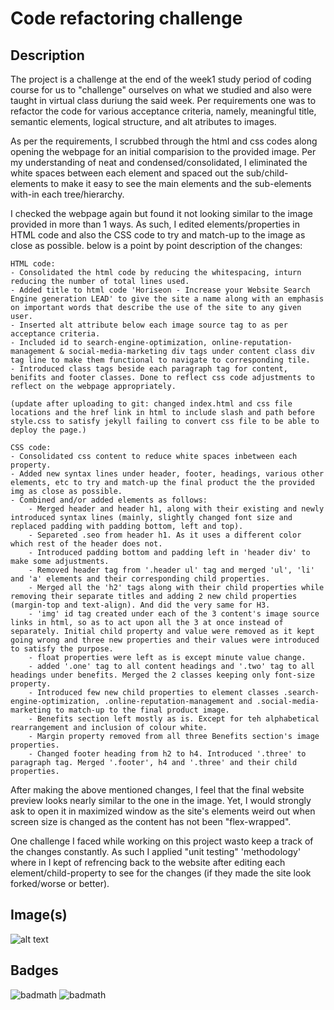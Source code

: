 # Code refactoring challenge

## Description

The project is a challenge at the end of the week1 study period of coding course for us to "challenge" ourselves on what we studied and also were taught in virtual class duriung the said week. Per requirements one was to refactor the code for various acceptance criteria, namely, meaningful title, semantic elements, logical structure, and alt atributes to images.

As per the requirements, I scrubbed through the html and css codes along opening the webpage for an initial comparision to the provided image. Per my understanding of neat and condensed/consolidated, I eliminated the white spaces between each element and spaced out the sub/child-elements to make it easy to see the main elements and the sub-elements with-in each tree/hierarchy.

I checked the webpage again but found it not looking similar to the image provided in more than 1 ways. As such, I edited elements/properties in HTML code and also the CSS code to try and match-up to the image as close as possible. below is a point by point description of the changes:

    HTML code:
    - Consolidated the html code by reducing the whitespacing, inturn reducing the number of total lines used.
    - Added title to html code 'Horiseon - Increase your Website Search Engine generation LEAD' to give the site a name along with an emphasis on important words that describe the use of the site to any given user.
    - Inserted alt attribute below each image source tag to as per acceptance criteria.
    - Included id to search-engine-optimization, online-reputation-management & social-media-marketing div tags under content class div tag line to make them functional to navigate to corresponding tile.
    - Introduced class tags beside each paragraph tag for content, benifits and footer classes. Done to reflect css code adjustments to reflect on the webpage appropriately.
    
    (update after uploading to git: changed index.html and css file locations and the href link in html to include slash and path before style.css to satisfy jekyll failing to convert css file to be able to deploy the page.)

    CSS code:
    - Consolidated css content to reduce white spaces inbetween each property.
    - Added new syntax lines under header, footer, headings, various other elements, etc to try and match-up the final product the the provided img as close as possible.
    - Combined and/or added elements as follows:
        - Merged header and header h1, along with their existing and newly introduced syntax lines (mainly, slightly changed font size and replaced padding with padding bottom, left and top).
        - Separeted .seo from header h1. As it uses a different color which rest of the header does not.
        - Introduced padding bottom and padding left in 'header div' to make some adjustments.
        - Removed header tag from '.header ul' tag and merged 'ul', 'li' and 'a' elements and their corresponding child properties.
        - Merged all the 'h2' tags along with their child properties while removing their separate titles and adding 2 new child properties (margin-top and text-align). And did the very same for H3.
        - 'img' id tag created under each of the 3 content's image source links in html, so as to act upon all the 3 at once instead of separately. Initial child property and value were removed as it kept going wrong and three new properties and their values were introduced to satisfy the purpose.
        - float properties were left as is except minute value change.
        - added '.one' tag to all content headings and '.two' tag to all headings under benefits. Merged the 2 classes keeping only font-size property.
        - Introduced few new child properties to element classes .search-engine-optimization, .online-reputation-management and .social-media-marketing to match-up to the final product image.
        - Benefits section left mostly as is. Except for teh alphabetical rearrangement and inclusion of colour white.
        - Margin property removed from all three Benefits section's image properties.
        - Changed footer heading from h2 to h4. Introduced '.three' to paragraph tag. Merged '.footer', h4 and '.three' and their child properties.

After making the above mentioned changes, I feel that the final website preview looks nearly similar to the one in the image. Yet, I would strongly ask to open it in maximized window as the site's elements weird out when screen size is changed as the content has not been "flex-wrapped".

One challenge I faced while working on this project wasto keep a track of the changes constantly. As such I applied "unit testing" 'methodology' where in I kept of refrencing back to the website after editing each element/child-property to see for the changes (if they made the site look forked/worse or better).

## Image(s)

![alt text](ScreenShot/page_layout_preview.png)

## Badges

![badmath](https://img.shields.io/badge/HTML-239120?style=for-the-badge&logo=html5&logoColor=white)
![badmath](https://img.shields.io/badge/CSS-Style-blue)
